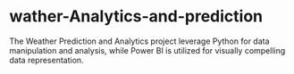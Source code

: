 # wather-Analytics-and-prediction
The Weather Prediction and Analytics project leverage Python for data manipulation and analysis, while Power BI is utilized for visually compelling data representation. 
